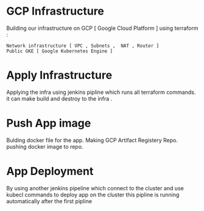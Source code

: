 # GCP Infrastructure
Building our infrastructure on GCP [ Google Cloud Platform ] using terraform :

    Network infrastructure [ VPC , Subnets ,  NAT , Router ]
    Public GKE [ Google Kubernetes Engine ]

# Apply Infrastructure

  Applying the infra using jenkins pipline which runs all terraform commands.
  it can make build and destroy to the infra .

#  Push App image

   Bulding docker file for the app.
   Making GCP Artifact Registery Repo.
   pushing docker image to repo.

# App Deployment
  By using another jenkins pipeline which connect to the cluster and 
  use kubecl commands to deploy app on the cluster this pipline is running automatically after the first pipline 
  
